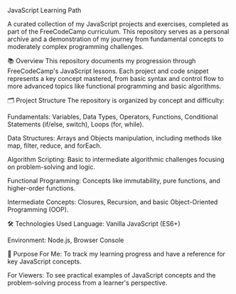 JavaScript Learning Path

A curated collection of my JavaScript projects and exercises, completed as part of the FreeCodeCamp curriculum. This repository serves as a personal archive and a demonstration of my journey from fundamental concepts to moderately complex programming challenges.

📚 Overview
This repository documents my progression through FreeCodeCamp's JavaScript lessons. Each project and code snippet represents a key concept mastered, from basic syntax and control flow to more advanced topics like functional programming and basic algorithms.

🗂️ Project Structure
The repository is organized by concept and difficulty:

Fundamentals: Variables, Data Types, Operators, Functions, Conditional Statements (if/else, switch), Loops (for, while).

Data Structures: Arrays and Objects manipulation, including methods like map, filter, reduce, and forEach.

Algorithm Scripting: Basic to intermediate algorithmic challenges focusing on problem-solving and logic.

Functional Programming: Concepts like immutability, pure functions, and higher-order functions.

Intermediate Concepts: Closures, Recursion, and basic Object-Oriented Programming (OOP).

🛠️ Technologies Used
Language: Vanilla JavaScript (ES6+)

Environment: Node.js, Browser Console

🎯 Purpose
For Me: To track my learning progress and have a reference for key JavaScript concepts.

For Viewers: To see practical examples of JavaScript concepts and the problem-solving process from a learner's perspective.
